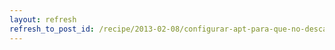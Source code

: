 ```yaml
---
layout: refresh
refresh_to_post_id: /recipe/2013-02-08/configurar-apt-para-que-no-descargue-traducciones.html
---
```

